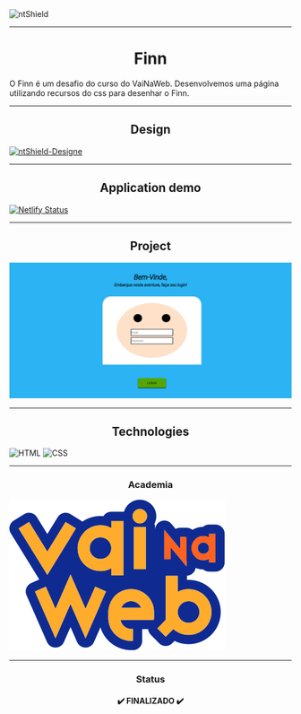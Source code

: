 <img src="https://img.shields.io/static/v1?label=Code&message=N-CCC&color=1C1C1C&style=for-the-badge&logo=GHOST" alt="ntShield">

---

<h1 align="center">Finn</h1>

<p>
    O Finn é um desafio do curso do VaiNaWeb. Desenvolvemos uma página utilizando recursos do css para desenhar o Finn.
</p>

---

<h2 align="center">Design</h2>
<a href="https://www.figma.com/file/pwgyOlJFZGY4k2Ct56OPSe/FINN---Login"><img src="https://img.shields.io/static/v1?label=Design&message=FIGMA&color=00FA9A&style=for-the-badge&logo=figma" alt="ntShield-Designe"></a>

---

<h2  align="center">Application demo</h2>

[![Netlify Status](https://api.netlify.com/api/v1/badges/d052b1b7-5a22-457d-b01c-6eb0845bf265/deploy-status)](https://app.netlify.com/sites/finn-vnw/deploys)

---

<h2  align="center">Project</h2>

<img src="Assets/Finn-Image.png" alt="PageWeb-01">

---

<h2  align="center">Technologies</h2>

![HTML](https://img.shields.io/badge/HTML5-E34F26?style=for-the-badge&logo=html5&logoColor=white)
![CSS](https://img.shields.io/badge/CSS3-1572B6?style=for-the-badge&logo=css3&logoColor=white)

---

<h3 align="center">Academia</h3>

<section>
    <img src="Assets/LogoVNW.svg">
</section>

---

<h3 align="center">Status</h3>

<h4 align="center">
    ✔️ FINALIZADO ✔️
</h4>